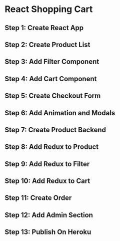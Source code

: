 # React Shopping Cart

## Step 1: Create React App

## Step 2: Create Product List

## Step 3: Add Filter Component

## Step 4: Add Cart Component

## Step 5: Create Checkout Form

## Step 6: Add Animation and Modals

## Step 7: Create Product Backend

## Step 8: Add Redux to Product

## Step 9: Add Redux to Filter

## Step 10: Add Redux to Cart

## Step 11: Create Order

## Step 12: Add Admin Section

## Step 13: Publish On Heroku
